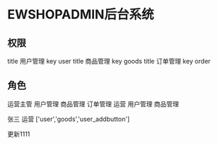 # EWSHOPADMIN后台系统

## 权限
 title  用户管理
 key    user
 title  商品管理
 key    goods
 title  订单管理
 key    order
 

## 角色
  运营主管
        用户管理
        商品管理
        订单管理
  运营
        用户管理
        商品管理
  

 张三  运营  ['user','goods','user_addbutton']
 
更新1111
